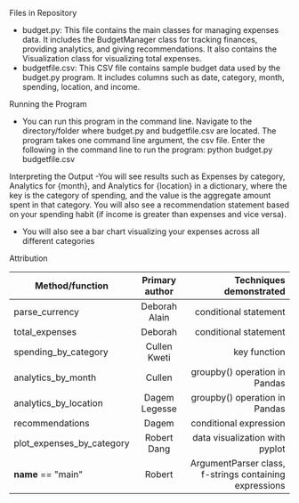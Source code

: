 Files in Repository
- budget.py: This file contains the main classes for managing expenses data. It includes the BudgetManager class for tracking finances, providing analytics,
  and giving recommendations. It also contains the Visualization class for visualizing total expenses.
- budgetfile.csv: This CSV file contains sample budget data used by the budget.py program. It includes columns such as date, category, month, spending, location, and income.

Running the Program
- You can run this program in the command line. Navigate to the directory/folder where budget.py and budgetfile.csv are located. The program takes one command line
  argument, the csv file. Enter the following in the command line to run the program: python budget.py budgetfile.csv

Interpreting the Output
-You will see results such as Expenses by category, Analytics for {month}, and Analytics for {location} in a dictionary, where the key is the category of spending, and the 
value is the aggregate amount spent in that category. You will also see a recommendation statement based on your spending habit (if income is greater than expenses and vice
versa).
- You will also see a bar chart visualizing your expenses across all different categories

Attribution



| Method/function | Primary author | Techniques demonstrated  |
| ------------- |:-------------:| -----:|
| parse_currency     | Deborah Alain | conditional statement |
| total_expenses   | Deborah      |  conditional statement  |
| spending_by_category | Cullen Kweti      | key function |
| analytics_by_month | Cullen |  groupby() operation in Pandas |
| analytics_by_location | Dagem Legesse |  groupby() operation in Pandas |
| recommendations | Dagem | conditional expression |
| plot_expenses_by_category | Robert Dang | data visualization with pyplot |
| __name__ == "main" | Robert | ArgumentParser class, f-strings containing expressions |




